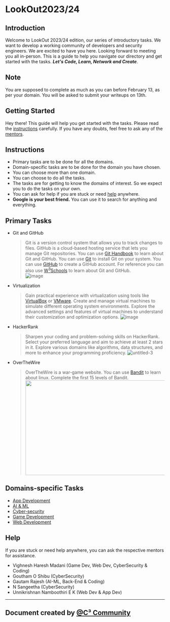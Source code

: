 # LookOut2023/24


## Introduction

Welcome to LookOut 2023/24 edition, our series of introductory tasks.
We want to develop a working community of 
developers and security engineers.
We are excited to have you here.
Looking forward to meeting you all in-person.
This 
is a guide to help you navigate our directory and get started with the tasks.
***Let's 
Code, Learn, 
Network 
and Create***.

## Note

You are supposed to complete as much as you can before February 13, as per your domain. You will be asked to submit your writeups on 13th. 
  
## Getting Started
Hey there! This guide will help you get started with the tasks. Please read the [instructions](#Instructions) 
carefully. If you have any doubts, feel free to ask any of the [mentors](#help).

## Instructions
- Primary tasks are to be done for all the domains.
- Domain-specific tasks are to be done for the domain you have chosen.
- You can choose more than one domain.
- You can choose to do all the tasks.
- The tasks are for getting to know the domains of interest. So we expect you to do the tasks on your own.
- You can ask for help if you are stuck or need [help](#help) anywhere.
- **Google is your best friend.** You can use it to search for anything and everything.

## Primary Tasks
- Git and GitHub
    >Git is a version control system that allows you to track changes to files. GitHub is a cloud-based hosting 
  > service that lets you manage Git repositories. You can use [Git Handbook](https://guides.github.com/introduction/git-handbook/) to learn about Git and GitHub. You can use [Git](https://git-scm.com/) to install Git on your system. You can use [GitHub](https://github.com/) to create a GitHub account. For reference 
  > you can also use [W<sup>3</sup>Schools](https://www.w3schools.com/git/) to learn about Git and GitHub.<br>
  ![image](https://github.com/CcubeCommunity/LookOut-2023/assets/116518041/2ccedb0f-7134-4f56-aa91-ce944fffb927)

- Virtualization
    > Gain practical experience with virtualization using tools like [VirtualBox](https://www.virtualbox.org/) or [VMware](https://www.vmware.com/).
    > Create and manage virtual machines to simulate different operating system environments. Explore the advanced settings and features of virtual machines to understand their customization and optimization options.
    ![image](https://github.com/CcubeCommunity/LookOut-2023/assets/116518041/febcae24-ab28-47ef-8b02-a67076fc2132)
    
- HackerRank

    > Sharpen your coding and problem-solving skills on HackerRank.
    > Select your preferred language and aim to achieve at least 2 stars in it.
    > Explore various domains like algorithms, data structures, and more to enhance your programming proficiency.
     ![untitled-3](https://github.com/CcubeCommunity/LookOut-2023/assets/116518041/b798d33b-d710-4536-bb78-c36cb219b3a8)


- OverTheWire
    >OverTheWire is a war-game website. You can use [Bandit](https://overthewire.org/wargames/bandit/) to learn 
  > about linux. Complete the first 15 levels of Bandit.<br><img src="https://4.bp.blogspot.com/-HAPgapWAHdc/XHzZL--g2MI/AAAAAAAAdPs/nqI_cmTsv74CBBMPaP-VPeqhH8Xz2Xt3ACLcBGAs/s1600/1.png" width="500" height="300">

## Domains-specific Tasks

- [App Development](./App%20Development/README.md)
- [AI & ML](./AI-ML/README.md)
- [Cyber-security](./Cybersecurity/README.md)
- [Game Development](./Game%20Development/README.md)
- [Web Development](./Web%20Development/README.md)

## Help

If you are stuck or need help anywhere, you can ask the respective mentors for assistance.

- Vighnesh Haresh Madani (Game Dev, Web Dev, CyberSecurity & Coding)
- Goutham O Shibu (CyberSecurity)
- Gautam Rajesh (AI-ML, Back-End & Coding)
- N Sangeetha (CyberSecurity)
- Unnikrishnan Namboothiri E K (Web Dev & App Dev)


---

## Document created by [@C³ Community](https://github.com/CcubeCommunity)
